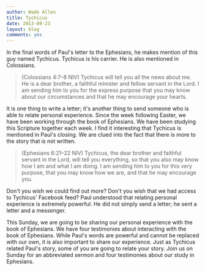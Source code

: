 ```yaml
---
author: Wade Allen
title: Tychicus 
date: 2013-09-23
layout: blog
comments: yes
---
```


In the final words of Paul's letter to the Ephesians, he makes mention of this guy named Tychicus. Tychicus is his carrier. He is also mentioned in Colossians.

>(Colossians 4:7–8 NIV) Tychicus will tell you all the news about me. He is a dear brother, a faithful minister and fellow servant in the Lord. I am sending him to you for the express purpose that you may know about our circumstances and that he may encourage your hearts.

It is one thing to write a letter; it's another thing to send someone who is able to relate personal experience. Since the week following Easter, we have been working through the book of Ephesians. We have been studying this Scripture together each week. I find it interesting that Tychicus is mentioned in Paul's closing. We are clued into the fact that there is more to the story that is not written. 

>(Ephesians 6:21–22 NIV) Tychicus, the dear brother and faithful servant in the Lord, will tell you everything, so that you also may know how I am and what I am doing. I am sending him to you for this very purpose, that you may know how we are, and that he may encourage you. 

Don't you wish we could find out more? Don't you wish that we had access to Tychicus' Facebook feed? Paul understood that relating personal experience is extremely powerful. He did not simply send a letter; he sent a letter and a messenger. 

This Sunday, we are going to be sharing our personal experience with the book of Ephesians. We have four testimonies about interacting with the book of Ephesians. While Paul's words are powerful and cannot be replaced with our own, it is also important to share our experience. Just as Tychicus related Paul's story, some of you are going to relate your story. Join us on Sunday for an abbreviated sermon and four testimonies about our study in Ephesians. 
